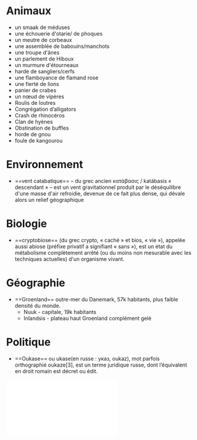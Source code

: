 # Animaux
- un smaak de méduses
- une échouerie d'otarie/ de phoques 
- un meutre de corbeaux
- une assemblée de babouins/manchots
- une troupe d'ânes 
- un parlement de Hiboux
- un murmure d'étourneaux 
- harde de sangliers/cerfs
- une flamboyance de flamand rose 
- une fierté de lions 
- panier de crabes 
- un nœud de vipères
- Roulis de loutres
- Congrégation d’alligators
- Crash de rhinocéros
- Clan de hyènes
- Obstination de buffles
- horde de gnou
- foule de kangourou 

# Environnement 

- ==vent catabatique== – du grec ancien κατάβασις / katábasis « descendant » – est un vent gravitationnel produit par le déséquilibre d'une masse d'air refroidie, devenue de ce fait plus dense, qui dévale alors un relief géographique

# Biologie 
- ==cryptobiose== (du grec crypto, « caché » et bios, « vie »), appelée aussi abiose (préfixe privatif a signifiant « sans »), est un état du métabolisme complètement arrêté (ou du moins non mesurable avec les techniques actuelles) d'un organisme vivant.

# Géographie
- ==Groenland== outre-mer du Danemark, 57k habitants, plus faible densité du monde.
	- Nuuk - capitale, 19k habitants 
	- Inlandsis - plateau haut Groenland complément gelé 

# Politique 
- ==Oukase== ou ukase(en russe : указ, oukaz), mot parfois orthographié oukaze[3], est un terme juridique russe, dont l’équivalent en droit romain est décret ou édit.

![test](materiaux.md)
